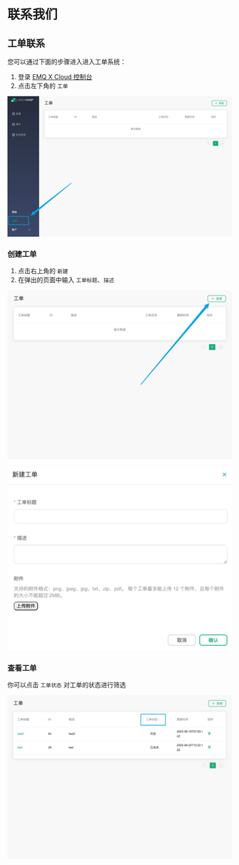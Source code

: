 # 联系我们

## 工单联系

您可以通过下面的步骤进入进入工单系统：

1. 登录 [EMQ X Cloud 控制台](https://cloud.emqx.io/console/)
2. 点击左下角的 `工单`

![工单](./_assets/tickets.png)

### 创建工单

1. 点击右上角的 `新建`
2. 在弹出的页面中输入 `工单标题`、`描述`

![](./_assets/creat_tickets01.png)

![](./_assets/creat_tickets02.png)

### 查看工单

你可以点击 `工单状态` 对工单的状态进行筛选

![工单状态](./_assets/check_tickets.png)
